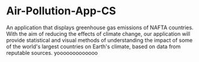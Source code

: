 # Air-Pollution-App-CS
An application that displays greenhouse gas emissions of NAFTA countries. With the aim of reducing the effects of climate change, our application will provide statistical and visual methods of understanding the impact of some of the world's largest countries on Earth's climate, based on data from reputable sources. yooooooooooooo
